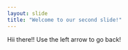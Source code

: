 ```yaml
---
layout: slide
title: "Welcome to our second slide!"
---
```

Hii there!!
Use the left arrow to go back!
